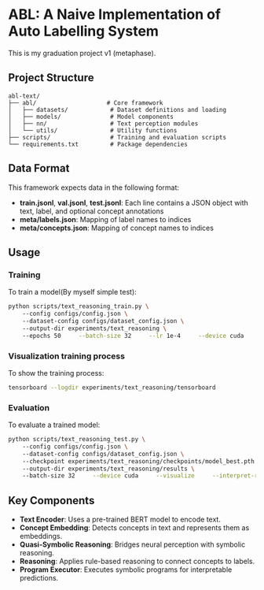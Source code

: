 # ABL: A Naive Implementation of Auto Labelling System
This is my graduation project v1 (metaphase).

## Project Structure

```
abl-text/
├── abl/                    # Core framework
│   ├── datasets/            # Dataset definitions and loading
│   ├── models/              # Model components
│   ├── nn/                  # Text perception modules
│   └── utils/               # Utility functions
├── scripts/                 # Training and evaluation scripts
└── requirements.txt         # Package dependencies
```

## Data Format

This framework expects data in the following format:

- **train.jsonl**, **val.jsonl**, **test.jsonl**: Each line contains a JSON object with text, label, and optional concept annotations
- **meta/labels.json**: Mapping of label names to indices
- **meta/concepts.json**: Mapping of concept names to indices

## Usage

### Training

To train a model(By myself simple test):

```bash
python scripts/text_reasoning_train.py \     
    --config configs/config.json \     
    --dataset-config configs/dataset_config.json \     
    --output-dir experiments/text_reasoning \     
    --epochs 50     --batch-size 32     --lr 1e-4     --device cuda
```
### Visualization training process
To show the training process:

```bash
tensorboard --logdir experiments/text_reasoning/tensorboard
```

### Evaluation

To evaluate a trained model:

```bash
python scripts/text_reasoning_test.py \     
    --config configs/config.json \     
    --dataset-config configs/dataset_config.json \     
    --checkpoint experiments/text_reasoning/checkpoints/model_best.pth \     
    --output-dir experiments/text_reasoning/results \     
    --batch-size 32     --device cuda     --visualize     --interpret-rules
```

## Key Components

- **Text Encoder**: Uses a pre-trained BERT model to encode text.
- **Concept Embedding**: Detects concepts in text and represents them as embeddings.
- **Quasi-Symbolic Reasoning**: Bridges neural perception with symbolic reasoning.
- **Reasoning**: Applies rule-based reasoning to connect concepts to labels.
- **Program Executor**: Executes symbolic programs for interpretable predictions.
